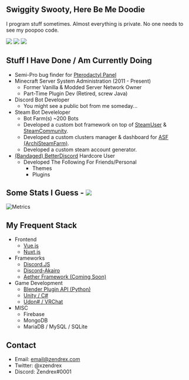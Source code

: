 ## Swiggity Swooty, Here Be Me Doodie
I program stuff sometimes. Almost everything is private. No one needs to see my poopoo code.

![](https://forthebadge.com/images/badges/0-percent-optimized.svg) ![](https://forthebadge.com/images/badges/reading-6th-grade-level.svg) ![](https://forthebadge.com/images/badges/ctrl-c-ctrl-v.svg)

## Stuff I Have Done / Am Currently Doing
* Semi-Pro bug finder for [Pterodactyl Panel](https://github.com/pterodactyl/panel)
* Minecraft Server System Administration (2011 - Present)
  * Former Vanilla & Modded Server Network Owner
  * Part-Time Plugin Dev (Retired, screw Java)
* Discord Bot Developer
  * You might see a public bot from me someday...
* Steam Bot Develeloper
  * Bot Farm(s) ~200 Bots
  * Developed a custom bot framework on top of [SteamUser](https://github.com/DoctorMcKay/node-steam-user) & [SteamCommunity](https://github.com/DoctorMcKay/node-steamcommunity).
  * Developed a custom clusters manager & dashboard for [ASF (ArchiSteamFarm)](https://github.com/JustArchiNET/ArchiSteamFarm).
  * Developed a custom steam account generator.
* [(Bandaged) BetterDiscord](https://github.com/rauenzi/BetterDiscordApp) Hardcore User
  * Developed The Following For Friends/Personal
    * Themes
    * Plugins

## Some Stats I Guess - ![](https://komarev.com/ghpvc/?username=zendrex&label=PROFILE+VIEWS&style=flat-square)
![Metrics](https://metrics.lecoq.io/Zendrex?template=classic&base.activity=0&base.community=0&base.metadata=0&languages=1&lines=1&achievements=1&languages.limit=8&languages.sections=most-used&languages.colors=github&languages.threshold=0%25&languages.indepth=false&languages.analysis.timeout=15&languages.categories=markup%2C%20programming&languages.recent.categories=markup%2C%20programming&languages.recent.load=300&languages.recent.days=14&achievements.threshold=C&achievements.secrets=true&achievements.display=compact&achievements.limit=0&config.timezone=America%2FLos_Angeles)

## My Frequent Stack
* Frontend
  * [Vue.js](https://github.com/vuejs/vue)
  * [Nuxt.js](https://github.com/nuxt/nuxtjs.org)
* Frameworks
  * [Discord.JS](https://github.com/discordjs/discord.js/)
  * [Discord-Akairo](https://github.com/discord-akairo/discord-akairo)
  * [Aether Framework (Coming Soon)](https://github.com/Zendrex)
* Game Development
  * [Blender Plugin API (Python)](https://www.blender.org/)
  * [Unity / C#](https://unity.com/)
  * [Udon# / VRChat](https://github.com/vrchat-community/UdonSharp)
* MISC
  * Firebase
  * MongoDB
  * MariaDB / MySQL / SQLite

## Contact
* Email: email@zendrex.com
* Twitter: @xzendrex
* Discord: Zendrex#0001
